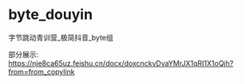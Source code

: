 # byte_douyin
字节跳动青训营_极简抖音_byte组

部分展示: https://nje8ca65uz.feishu.cn/docx/doxcnckvDvaYMrJX1qRI1X1oQjh?from=from_copylink
